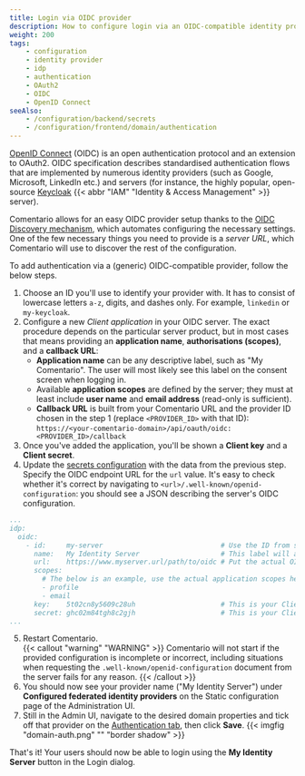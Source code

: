 ```yaml
---
title: Login via OIDC provider
description: How to configure login via an OIDC-compatible identity provider
weight: 200
tags:
    - configuration
    - identity provider
    - idp
    - authentication
    - OAuth2
    - OIDC
    - OpenID Connect
seeAlso:
    - /configuration/backend/secrets
    - /configuration/frontend/domain/authentication
---
```


[OpenID Connect](https://openid.net/developers/how-connect-works/) (OIDC) is an open authentication protocol and an extension to OAuth2. OIDC specification describes standardised authentication flows that are implemented by numerous identity providers (such as Google, Microsoft, LinkedIn etc.) and servers (for instance, the highly popular, open-source [Keycloak](https://www.keycloak.org/docs/latest/securing_apps/index.html#_oidc)
{{< abbr "IAM" "Identity & Access Management" >}} server).

<!--more-->

Comentario allows for an easy OIDC provider setup thanks to the [OIDC Discovery mechanism](https://openid.net/specs/openid-connect-discovery-1_0.html), which automates configuring the necessary settings. One of the few necessary things you need to provide is a *server URL*, which Comentario will use to discover the rest of the configuration.

To add authentication via a (generic) OIDC-compatible provider, follow the below steps.

1. Choose an ID you'll use to identify your provider with. It has to consist of lowercase letters `a-z`, digits, and dashes only. For example, `linkedin` or `my-keycloak`.
2. Configure a new *Client application* in your OIDC server. The exact procedure depends on the particular server product, but in most cases that means providing an **application name**, **authorisations (scopes)**, and a **callback URL**:
    * **Application name** can be any descriptive label, such as "My Comentario". The user will most likely see this label on the consent screen when logging in.
    * Available **application scopes** are defined by the server; they must at least include **user name** and **email address** (read-only is sufficient).
    * **Callback URL** is built from your Comentario URL and the provider ID chosen in the step 1 (replace `<PROVIDER_ID>` with that ID): `https://<your-comentario-domain>/api/oauth/oidc:<PROVIDER_ID>/callback`
3. Once you've added the application, you'll be shown a **Client key** and a **Client secret**.
4. Update the [secrets configuration](/configuration/backend/secrets) with the data from the previous step.\
   Specify the OIDC endpoint URL for the `url` value. It's easy to check whether it's correct by navigating to `<url>/.well-known/openid-configuration`: you should see a JSON describing the server's OIDC configuration.
```yaml
...
idp:
  oidc:
    - id:     my-server                             # Use the ID from step 1
      name:   My Identity Server                    # This label will appear in Comentario login dialog
      url:    https://www.myserver.url/path/to/oidc # Put the actual OIDC URL here
      scopes:
        # The below is an example, use the actual application scopes here
        - profile
        - email
      key:    5t02cn8y5609c28uh                     # This is your Client key
      secret: ghc02m84tgh8c2gjh                     # This is your Client secret
...
```
5. Restart Comentario.\
   {{< callout "warning" "WARNING" >}}
   Comentario will not start if the provided configuration is incomplete or incorrect, including situations when requesting the `.well-known/openid-configuration` document from the server fails for any reason.
   {{< /callout >}}
6. You should now see your provider name ("My Identity Server") under **Configured federated identity providers** on the Static configuration page of the Administration UI.
11. Still in the Admin UI, navigate to the desired domain properties and tick off that provider on the [Authentication tab](/configuration/frontend/domain/authentication), then click **Save**.
    {{< imgfig "domain-auth.png" "" "border shadow" >}}

That's it! Your users should now be able to login using the **My Identity Server** button in the Login dialog.
